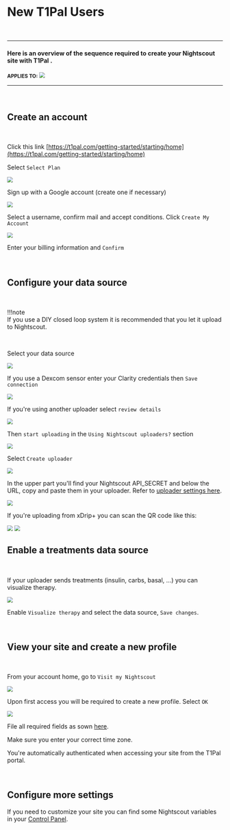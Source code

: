# New T1Pal Users

</br>

------

#### **Here is an overview of the sequence required to create your Nightscout site with T1Pal .**

<span style="font-size:smaller;">**APPLIES TO:**</span>	<img src="../../../vendors/img/T1Pal.png" style="zoom:80%;" />

------

</br>

## Create an account

</br>

Click this link [https://t1pal.com/getting-started/starting/home](https://t1pal.com/getting-started/starting/home)

Select `Select Plan`

<img src="..\img\T1Pal01.png" style="zoom:80%;" />

</br>

Sign up with a Google account (create one if necessary)

<img src="..\img\T1Pal02.png" style="zoom:80%;" />

</br>

Select a username, confirm mail and accept conditions. Click `Create My Account`

<img src="..\img\T1Pal03.png" style="zoom:80%;" />

</br>

Enter your billing information and `Confirm`

</br>

## Configure your data source

</br>

!!!note  
     If you use a DIY closed loop system it is recommended that you let it upload to Nightscout.

</br>

Select your data source

<img src="..\img\T1Pal04.png" style="zoom:80%;" />

</br>

If you use a Dexcom sensor enter your Clarity credentials then `Save connection`

<img src="..\img\T1Pal05.png" style="zoom:80%;" />

</br>

If you're using another uploader select `review details`

<img src="..\img\T1Pal06.png" style="zoom:80%;" />

Then `start uploading` in the `Using Nightscout uploaders?` section

<img src="..\img\T1Pal07.png" style="zoom:80%;" />

</br>

Select `Create uploader`

<img src="..\img\T1Pal08.png" style="zoom:80%;" />

</br>

In the upper part you'll find your Nightscout API_SECRET and below the URL, copy and paste them in your uploader. Refer to [uploader settings here](../../../uploader/setup).

<img src="..\img\T1Pal09.png" style="zoom:80%;" />

</br>

If you're uploading from xDrip+ you can scan the QR code like this:

<img src="..\img\T1Pal11.png" style="zoom:80%;" />

<img src="..\img\T1Pal10.png" style="zoom:80%;" />

</br>

## Enable a treatments data source

</br>

If your uploader sends treatments (insulin, carbs, basal, ...) you can visualize therapy.

<img src="..\img\T1Pal12.png" style="zoom:80%;" />

</br>

Enable `Visualize therapy` and select the data source, `Save changes`.

</br>

## View your site and create a new profile

</br>

From your account home, go to `Visit my Nightscout`

<img src="..\img\T1Pal13.png" style="zoom:80%;" />

</br>

Upon first access you will be required to create a new profile. Select `OK`

<img src="..\img\T1Pal14.png" style="zoom:80%;" />

</br>

File all required fields as sown [here](../../../nightscout/profile_editor/).

Make sure you enter your correct time zone.

You're automatically authenticated when accessing your site from the T1Pal portal.

</br>

## Configure more settings

If you need to customize your site you can find some Nightscout variables in your [Control Panel](../control_panel).